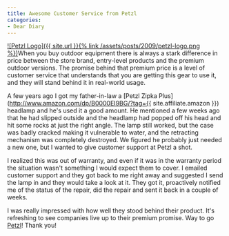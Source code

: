 ```yaml
---
title: Awesome Customer Service from Petzl
categories:
- Dear Diary
---
```


[![Petzl Logo]({{ site.url }}{% link /assets/posts/2009/petzl-logo.png %})](http://www.petzl.com/)When you buy outdoor equipment there is always a stark difference in price between the store brand, entry-level products and the premium outdoor versions. The promise behind that premium price is a level of customer service that understands that you are getting this gear to use it, and they will stand behind it in real-world usage.

A few years ago I got my father-in-law a [Petzl Zipka Plus](http://www.amazon.com/dp/B0000EI9BG/?tag={{ site.affiliate.amazon }}) headlamp and he's used it a good amount. He mentioned a few weeks ago that he had slipped outside and the headlamp had popped off his head and hit some rocks at just the right angle. The lamp still worked, but the case was badly cracked making it vulnerable to water, and the retracting mechanism was completely destroyed. We figured he probably just needed a new one, but I wanted to give customer support at Petzl a shot.

I realized this was out of warranty, and even if it was in the warranty period the situation wasn't something I would expect them to cover. I emailed customer support and they got back to me right away and suggested I send the lamp in and they would take a look at it. They got it, proactively notified me of the status of the repair, did the repair and sent it back in a couple of weeks.

I was really impressed with how well they stood behind their product. It's refreshing to see companies live up to their premium promise. Way to go [Petzl](http://www.petzl.com/)! Thank you!
